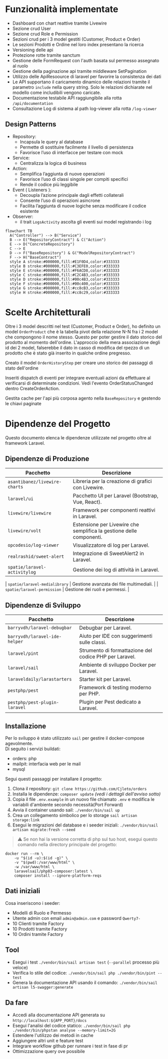 
# Funzionalità implementate
- Dashboard con chart reattive tramite Livewire
- Sezione crud User
- Sezione crud Role e Permission
- Sezioni crud per i 3 model gestiti (Customer, Product e Order)
- Le sezioni Prodotti e Ordine nel loro index presentano la ricerca 
- Versioning delle api
- Protezione rotte tramite sanctum
- Gestione delle FormRequest con l'auth basata sul permesso assegnato al ruolo
- Gestione della paginazione api tramite middleware SetPagination
- Utilizzo delle ApiResoource di laravel per favorire la consistenza dei dati
- Le API supportano il caricamento dinamico delle relazioni tramite il parametro `include` nella query string. Solo le relazioni dichiarate nel modello come includibili vengono caricate.
- Documentazione testabile API raggiungibile alla rotta `/api/documentation`
- Consultazione Log di sistema al path log-viewer alla rotta `/log-viewer`

## Design Patterns
- Repository:
    - Incapsula le query al database  
    - Permette di sostituire facilmente il livello di persistenza  
    - Favorisce l’uso di interfacce per testare con mock 
- Service:
    - Centralizza la logica di business
- Action:
    - Semplifica l’aggiunta di nuove operazioni
    - Favorisce l’uso di classi singole per compiti specifici
    - Rende il codice più leggibile
- Event ( Listeners ):
    - Decoupla l’azione principale dagli effetti collaterali
    - Consente l’uso di operazioni asincrone
    - Facilita l’aggiunta di nuove logiche senza modificare il codice esistente
- Observer: 
    - il trait `LogsActivity` ascolta gli eventi sui model registrando i log

```mermaid
flowchart TB
  A("Controller") --> B("Service")
  B --> E("RepositoryContract") & C("Action")
  E --> D("ConcreteRepository")
  C --> E
  D --> F("BaseRepository") & G("ModelRepositoryContract")
  F --> H("BaseContract")
  style A stroke:#000000,fill:#E1F0D4,color:#333333
  style B stroke:#000000,fill:#C3EFE0,color:#333333
  style E stroke:#000000,fill:#F6ACD8,color:#333333
  style C stroke:#000000,fill:#C2C4B3,color:#333333
  style D stroke:#000000,fill:#00c4B3,color:#333333
  style F stroke:#000000,fill:#00c400,color:#333333
  style G stroke:#000000,fill:#cc8cB3,color:#333333
  style H stroke:#000000,fill:#cc8c29,color:#333333

```

# Scelte Architetturali
Oltre i 3 model descritti nel test (Customer, Product e Order), ho definito un model `OrderProduct` che è la tabella pivot della relazione N-N fra i 2 model che compongono il nome stesso. Questo per poter gestire il dato storico del prodotto al momento dell'ordine. L'approccio della mera associazione degli id dei 2 model, falserebbe il dato in casso di modifica del rpezzo di un prodotto che è stato già inserito in qualche ordine pregresso.

Creato il model `OrderHistoryStep` per creare uno storico dei passaggi di stato dell'ordine

Inseriti dispatch di eventi per integrare eventuali azioni da effettuare al verificarsi di determinate condizioni. Vedi l'evento OrderStatusChanged dentro CreateOrderAction.

Gestita cache per l'api più corposa agento nella `BaseRepository` e gestendo le chiavi paginate


# Dipendenze del Progetto
Questo documento elenca le dipendenze utilizzate nel progetto oltre al framework Laravel.

## Dipendenze di Produzione

| Pacchetto | Descrizione |
|-----------|------------|
| `asantibanez/livewire-charts` | Libreria per la creazione di grafici con Livewire. |
| `laravel/ui` | Pacchetto UI per Laravel (Bootstrap, Vue, React). |
| `livewire/livewire` | Framework per componenti reattivi in Laravel. |
| `livewire/volt` | Estensione per Livewire che semplifica la gestione delle componenti. |
| `opcodesio/log-viewer` | Visualizzatore di log per Laravel. |
| `realrashid/sweet-alert` | Integrazione di SweetAlert2 in Laravel. |
| `spatie/laravel-activitylog` | Gestione dei log di attività in Laravel. |

| `spatie/laravel-medialibrary` | Gestione avanzata dei file multimediali. |
| `spatie/laravel-permission` | Gestione dei ruoli e permessi. |

## Dipendenze di Sviluppo

| Pacchetto | Descrizione |
|-----------|------------|
| `barryvdh/laravel-debugbar` | Debugbar per Laravel. |
| `barryvdh/laravel-ide-helper` | Aiuto per IDE con suggerimenti sulle classi. |
| `laravel/pint` | Strumento di formattazione del codice PHP per Laravel. |
| `laravel/sail` | Ambiente di sviluppo Docker per Laravel. |
| `laraveldaily/larastarters` | Starter kit per Laravel. |
| `pestphp/pest` | Framework di testing moderno per PHP. |
| `pestphp/pest-plugin-laravel` | Plugin per Pest dedicato a Laravel. |


## Installazione
Per lo sviluppo è stato utilizzato `sail` per gestire il docker-compose agevolmente.\
Di seguito i servizi buildati:
- orders: php
- mailpit: interfacia web per le mail
- mysql

Segui questi passaggi per installare il progetto:
1. Clona il repository: `git clone https://github.com/Cjleto/orders`
2. Installa le dipendenze: `composer update` *(vedi i dettagli dell'avviso sotto)*
3. Copia il file `.env.example` in un nuovo file chiamato `.env` e modifica le variabili d'ambiente secondo necessità(Port Forward)
4. Avvia il container usando sail: `./vendor/bin/sail up`
5. Crea un collegamento simbolico per lo storage `sail artisan storage:link`
6. Esegui le migrazioni del database e i seeder iniziali: `./vendor/bin/sail artisan migrate:fresh --seed`
  
> :warning: Se non hai la versione corretta di php sul tuo host, esegui questo comando nella directory principale del progetto:
```
docker run --rm \
	-u "$(id -u):$(id -g)" \
	-v "$(pwd):/var/www/html" \
	-w /var/www/html \
	laravelsail/php83-composer:latest \
	composer install --ignore-platform-reqs
```

## Dati iniziali

Cosa inseriscono i seeder:
- Modelli di Ruolo e Permesso
- Utente admin con email `admin@admin.com` e password `Qwerty7-`
- 10 Clienti tramite Factory
- 10 Prodotti tramite Factory
- 10 Ordini tramite Factory

## Tool
- Esegui i test `./vendor/bin/sail artisan test` (`--parallel` processo più veloce)
- Verifica lo stile del codice: `./vendor/bin/sail php ./vendor/bin/pint --test`
- Genera la documentazione API usando il comando: `./vendor/bin/sail artisan l5-swagger:generate`

## Da fare
- Accedi alla documentazione API generata su `http://localhost:${APP_PORT}/docs`
- Esegui l'analisi del codice statico: `./vendor/bin/sail php ./vendor/bin/phpstan analyse --memory-limit=2G`
- Estendere l'utilizzo dei metodi in cache
- Aggiungere altri unit e feature test
- Integrare workflow github per runnare i test in fase di pr
- Ottimizzazione query ove possibile


